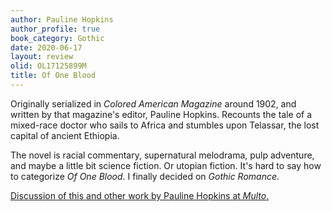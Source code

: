 ```yaml
---
author: Pauline Hopkins
author_profile: true
book_category: Gothic
date: 2020-06-17
layout: review
olid: OL17125899M
title: Of One Blood
---
```


Originally serialized in *Colored American Magazine* around 1902, and written by that magazine's editor, Pauline Hopkins. Recounts the tale of a mixed-race doctor who sails to Africa and stumbles upon Telassar, the lost capital of ancient Ethiopia.

The novel is racial commentary, supernatural melodrama, pulp adventure, and maybe a little bit science fiction. Or utopian fiction. It's hard to say how to categorize *Of One Blood*. I finally decided on *Gothic Romance*.

[Discussion of this and other work by Pauline Hopkins at *Multo*.](https://multoghost.wordpress.com/2020/06/17/women-writers-of-folklore-and-the-fantastic-pauline-e-hopkins/)